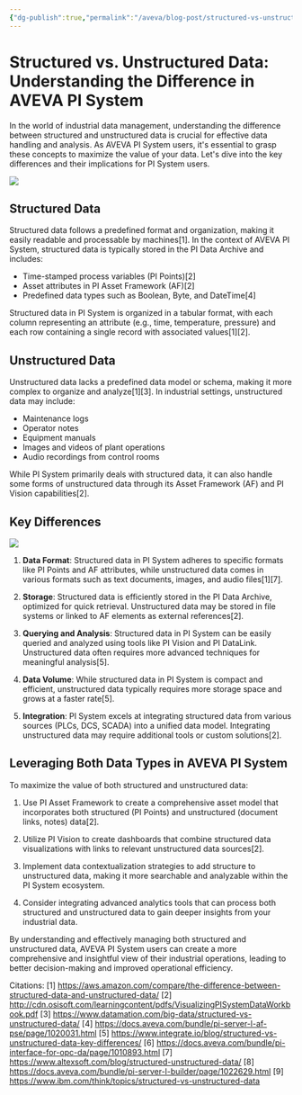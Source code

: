 ```yaml
---
{"dg-publish":true,"permalink":"/aveva/blog-post/structured-vs-unstructured-data/"}
---
```


# Structured vs. Unstructured Data: Understanding the Difference in AVEVA PI System

In the world of industrial data management, understanding the difference between structured and unstructured data is crucial for effective data handling and analysis. As AVEVA PI System users, it's essential to grasp these concepts to maximize the value of your data. Let's dive into the key differences and their implications for PI System users.

![](https://i.imgur.com/9nc3G11.png)

## Structured Data

Structured data follows a predefined format and organization, making it easily readable and processable by machines[1]. In the context of AVEVA PI System, structured data is typically stored in the PI Data Archive and includes:

- Time-stamped process variables (PI Points)[2]
- Asset attributes in PI Asset Framework (AF)[2]
- Predefined data types such as Boolean, Byte, and DateTime[4]

Structured data in PI System is organized in a tabular format, with each column representing an attribute (e.g., time, temperature, pressure) and each row containing a single record with associated values[1][2].

## Unstructured Data

Unstructured data lacks a predefined data model or schema, making it more complex to organize and analyze[1][3]. In industrial settings, unstructured data may include:

- Maintenance logs
- Operator notes
- Equipment manuals
- Images and videos of plant operations
- Audio recordings from control rooms

While PI System primarily deals with structured data, it can also handle some forms of unstructured data through its Asset Framework (AF) and PI Vision capabilities[2].

## Key Differences

![](https://i.imgur.com/M4pTlsh.png)


1. **Data Format**: Structured data in PI System adheres to specific formats like PI Points and AF attributes, while unstructured data comes in various formats such as text documents, images, and audio files[1][7].

2. **Storage**: Structured data is efficiently stored in the PI Data Archive, optimized for quick retrieval. Unstructured data may be stored in file systems or linked to AF elements as external references[2].

3. **Querying and Analysis**: Structured data in PI System can be easily queried and analyzed using tools like PI Vision and PI DataLink. Unstructured data often requires more advanced techniques for meaningful analysis[5].

4. **Data Volume**: While structured data in PI System is compact and efficient, unstructured data typically requires more storage space and grows at a faster rate[5].

5. **Integration**: PI System excels at integrating structured data from various sources (PLCs, DCS, SCADA) into a unified data model. Integrating unstructured data may require additional tools or custom solutions[2].

## Leveraging Both Data Types in AVEVA PI System

To maximize the value of both structured and unstructured data:

1. Use PI Asset Framework to create a comprehensive asset model that incorporates both structured (PI Points) and unstructured (document links, notes) data[2].

2. Utilize PI Vision to create dashboards that combine structured data visualizations with links to relevant unstructured data sources[2].

3. Implement data contextualization strategies to add structure to unstructured data, making it more searchable and analyzable within the PI System ecosystem.

4. Consider integrating advanced analytics tools that can process both structured and unstructured data to gain deeper insights from your industrial data.

By understanding and effectively managing both structured and unstructured data, AVEVA PI System users can create a more comprehensive and insightful view of their industrial operations, leading to better decision-making and improved operational efficiency.

Citations:
[1] https://aws.amazon.com/compare/the-difference-between-structured-data-and-unstructured-data/
[2] http://cdn.osisoft.com/learningcontent/pdfs/VisualizingPISystemDataWorkbook.pdf
[3] https://www.datamation.com/big-data/structured-vs-unstructured-data/
[4] https://docs.aveva.com/bundle/pi-server-l-af-pse/page/1020031.html
[5] https://www.integrate.io/blog/structured-vs-unstructured-data-key-differences/
[6] https://docs.aveva.com/bundle/pi-interface-for-opc-da/page/1010893.html
[7] https://www.altexsoft.com/blog/structured-unstructured-data/
[8] https://docs.aveva.com/bundle/pi-server-l-builder/page/1022629.html
[9] https://www.ibm.com/think/topics/structured-vs-unstructured-data